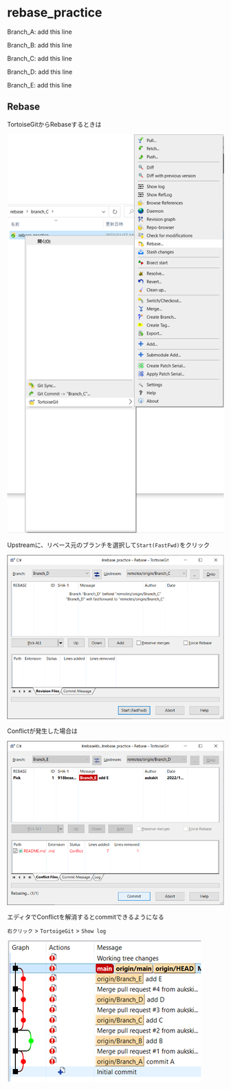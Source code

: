# rebase_practice

Branch_A: add this line

Branch_B: add this line

Branch_C: add this line

Branch_D: add this line

Branch_E: add this line

## Rebase

TortoiseGitからRebaseするときは

![](fig/2.png)

Upstreamに、リベース元のブランチを選択して`Start(FastFwd)`をクリック

![](fig/3.png)

Conflictが発生した場合は

![](fig/10.png)

エディタでConflictを解消するとcommitできるようになる

`右クリック` > `TortoigeGit` > `Show log`

![](fig/12.png)
